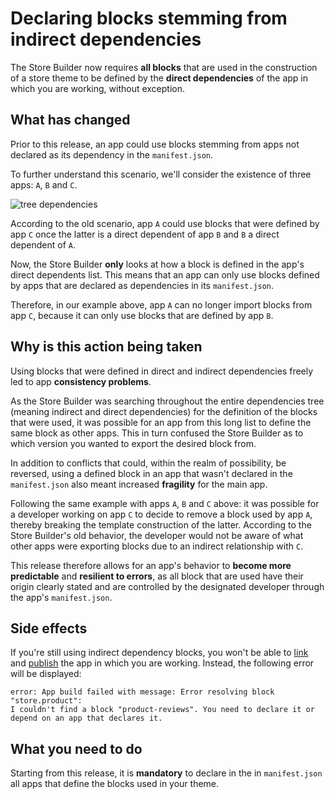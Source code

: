 # Declaring blocks stemming from indirect dependencies

The Store Builder now requires **all blocks** that are used in the construction of a store theme to be defined by the **direct dependencies** of the app in which you are working, without exception. 

## What has changed

Prior to this release, an app could use blocks stemming from apps not declared as its dependency in the `manifest.json`.  

To further understand this scenario, we'll consider the existence of three apps: `A`, `B` and `C`. 

![tree dependencies](https://user-images.githubusercontent.com/52087100/70732501-4cd0d900-1ce7-11ea-9e8e-f70415b91921.png)

According to the old scenario, app `A` could use blocks that were defined by app `C` once the latter is a direct dependent of app `B` and `B` a direct dependent of `A`.  

Now, the Store Builder **only** looks at how a block is defined in the app's direct dependents list. This means that an app can only use blocks defined by apps that are declared as dependencies in its `manifest.json`. 

Therefore, in our example above, app `A` can no longer import blocks from app `C`, because it can only use blocks that are defined by app `B`. 

## Why is this action being taken

Using blocks that were defined in direct and indirect dependencies freely led to app **consistency problems**.

As the Store Builder was searching throughout the entire dependencies tree (meaning indirect and direct dependencies) for the definition of the blocks that were used, it was possible for an app from this long list to define the same block as other apps. This in turn confused the Store Builder as to which version you wanted to export the desired block from.  

In addition to conflicts that could, within the realm of possibility, be reversed, using a defined block in an app that wasn't declared in the `manifest.json` also meant increased **fragility** for the main app.

Following the same example with apps `A`, `B` and `C` above: it was possible for a developer working on app `C` to decide to remove a block used by app `A`, thereby breaking the template construction of the latter. According to the Store Builder's old behavior, the developer would not be aware of what other apps were exporting blocks due to an indirect relationship with `C`.

This release therefore allows for an app's behavior to **become more predictable** and **resilient to errors**, as all block that are used have their origin clearly stated and are controlled by the designated developer through the app's `manifest.json`.

## Side effects

If you're still using indirect dependency blocks, you won't be able to [link](https://vtex.io/docs/recipes/store/linking-an-app) and [publish](https://vtex.io/docs/recipes/store/publishing-an-app) the app in which you are working. Instead, the following error will be displayed:

```
error: App build failed with message: Error resolving block "store.product":
I couldn't find a block "product-reviews". You need to declare it or depend on an app that declares it.
```

## What you need to do 

Starting from this release, it is **mandatory** to declare in the in `manifest.json` all apps that define the blocks used in your theme.
